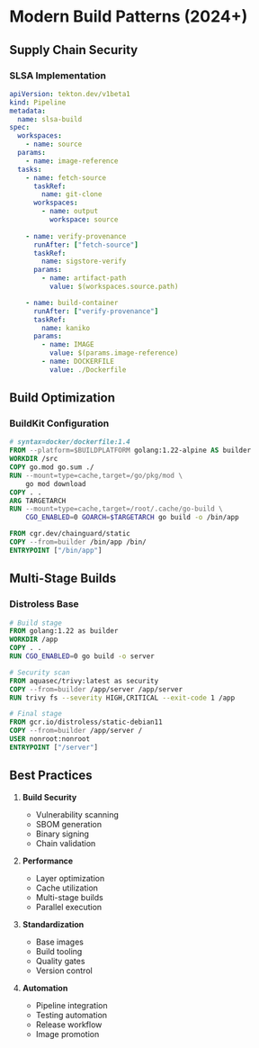 # Modern Build Patterns (2024+)

## Supply Chain Security

### SLSA Implementation
```yaml
apiVersion: tekton.dev/v1beta1
kind: Pipeline
metadata:
  name: slsa-build
spec:
  workspaces:
    - name: source
  params:
    - name: image-reference
  tasks:
    - name: fetch-source
      taskRef:
        name: git-clone
      workspaces:
        - name: output
          workspace: source
      
    - name: verify-provenance
      runAfter: ["fetch-source"]
      taskRef:
        name: sigstore-verify
      params:
        - name: artifact-path
          value: $(workspaces.source.path)

    - name: build-container
      runAfter: ["verify-provenance"]
      taskRef:
        name: kaniko
      params:
        - name: IMAGE
          value: $(params.image-reference)
        - name: DOCKERFILE
          value: ./Dockerfile
```

## Build Optimization

### BuildKit Configuration
```dockerfile
# syntax=docker/dockerfile:1.4
FROM --platform=$BUILDPLATFORM golang:1.22-alpine AS builder
WORKDIR /src
COPY go.mod go.sum ./
RUN --mount=type=cache,target=/go/pkg/mod \
    go mod download
COPY . .
ARG TARGETARCH
RUN --mount=type=cache,target=/root/.cache/go-build \
    CGO_ENABLED=0 GOARCH=$TARGETARCH go build -o /bin/app

FROM cgr.dev/chainguard/static
COPY --from=builder /bin/app /bin/
ENTRYPOINT ["/bin/app"]
```

## Multi-Stage Builds

### Distroless Base
```dockerfile
# Build stage
FROM golang:1.22 as builder
WORKDIR /app
COPY . .
RUN CGO_ENABLED=0 go build -o server

# Security scan
FROM aquasec/trivy:latest as security
COPY --from=builder /app/server /app/server
RUN trivy fs --severity HIGH,CRITICAL --exit-code 1 /app

# Final stage
FROM gcr.io/distroless/static-debian11
COPY --from=builder /app/server /
USER nonroot:nonroot
ENTRYPOINT ["/server"]
```

## Best Practices

1. **Build Security**
   - Vulnerability scanning
   - SBOM generation
   - Binary signing
   - Chain validation

2. **Performance**
   - Layer optimization
   - Cache utilization
   - Multi-stage builds
   - Parallel execution

3. **Standardization**
   - Base images
   - Build tooling
   - Quality gates
   - Version control

4. **Automation**
   - Pipeline integration
   - Testing automation
   - Release workflow
   - Image promotion